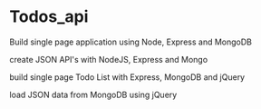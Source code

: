 # Todos_api

Build single page application using Node, Express and MongoDB

create JSON API's with NodeJS, Express and Mongo 

build single page Todo List with Express, MongoDB and jQuery

load JSON data from MongoDB using jQuery




